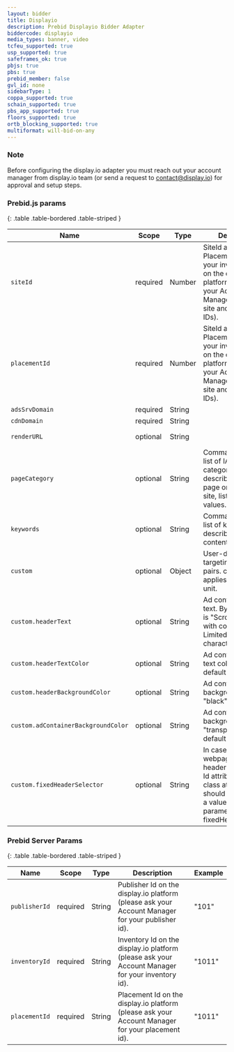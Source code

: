 ```yaml
---
layout: bidder
title: Displayio
description: Prebid Displayio Bidder Adapter
biddercode: displayio
media_types: banner, video
tcfeu_supported: true
usp_supported: true
safeframes_ok: true
pbjs: true
pbs: true
prebid_member: false
gvl_id: none
sidebarType: 1
coppa_supported: true
schain_supported: true
pbs_app_supported: true
floors_supported: true
ortb_blocking_supported: true
multiformat: will-bid-on-any
---
```


### Note

Before configuring the display.io adapter you must reach out your account manager from display.io team  (or send a request to <contact@display.io>) for approval and setup steps.

### Prebid.js params

{: .table .table-bordered .table-striped }

| Name  | Scope | Type | Description                            | Example                                                      |
|----------------| ----- | ---- |----------------------------------------|--------------------------------------------------------------|
| `siteId`       | required | Number | SiteId and PlacementID are your inventory IDs on the display.io platform (please ask your Account Manager for your site and placement IDs). | 7753                                                         |
| `placementId`  | required | Number | SiteId and PlacementID are your inventory IDs on the display.io platform (please ask your Account Manager for your site and placement IDs).                                       | 5375                                                         |
| `adsSrvDomain` | required | String |                                        | "appsrv.display.io"                                          |
| `cdnDomain`    | required | String |                                        | "cdn.display.io"                                             |
| `renderURL`    | optional | String |                                        | "<https://cdn.display.io/webis/webis-prebid.min.js>"                               |
| `pageCategory` | optional | String | Comma-separated list of IAB content categories that describe the current page or view of the site, list of available values. | "pageCategory1, pageCategory2"                               |
| `keywords`     | optional | String | Comma-separated list of keywords describing the content. | "keyword1, keyword2, keyword3"                               |
| `custom`       | optional | Object | User-defined targeting key-value pairs. custom applies to a specific unit. | `{headerTextColor: "red", fixedHeaderSelector: '.site-header'}` |
| `custom.headerText`| optional | String | Ad container header text. By default, text is "Scroll to continue with content". Limited to 50 characters. | "Our awesome advertisement"                                  |
| `custom.headerTextColor`| optional | String | Ad container header text color, "white" by default | "#2196f3"                                                    |
| `custom.headerBackgroundColor`| optional | String | Ad container header background color, "black" by default | "#fff"                                                       |
| `custom.adContainerBackgroundColor`| optional | String | Ad container body background color, "transparent" by default | "#000"                                                       |
| `custom.fixedHeaderSelector`| optional | String | In case your webpage has a fixed header – the header Id attribute or header class attribute should be defined as a value for parameter fixedHeaderSelector. | ".site-header"                                               |


### Prebid Server Params

{: .table .table-bordered .table-striped }

| Name  | Scope | Type | Description                            | Example                                                      |
|----------------| ----- | ---- |----------------------------------------|--------------------------------------------------------------|
| `publisherId`  | required | String | Publisher Id on the display.io platform (please ask your Account Manager for your publisher id). | "101"                                                         |
| `inventoryId`  | required | String | Inventory Id on the display.io platform (please ask your Account Manager for your inventory id). | "1011"                                                        |
| `placementId`  | required | String | Placement Id on the display.io platform (please ask your Account Manager for your placement id). | "1011"                                                        |
